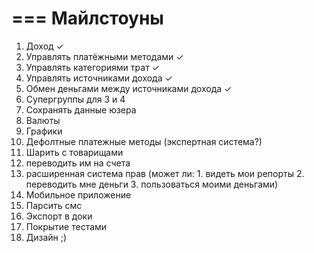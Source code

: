 ===
Майлстоуны
===

1. Доход ✓
2. Управлять платёжными методами ✓
3. Управлять категориями трат ✓
4. Управлять источниками дохода ✓
5. Обмен деньгами между источниками дохода ✓
6. Супергруппы для 3 и 4
7. Сохранять данные юзера
8. Валюты
9. Графики
10. Дефолтные платежные методы (экспертная система?)
11. Шарить с товарищами
12. переводить им на счета
13. расширенная система прав (может ли: 1. видеть мои репорты 2. переводить мне деньги 3. пользоваться моими деньгами)
14. Мобильное приложение
15. Парсить смс
16. Экспорт в доки
17. Покрытие тестами
18. Дизайн ;)
